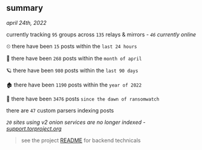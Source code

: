 
## summary
_april 24th, 2022_

currently tracking `95` groups across `135` relays & mirrors - _`46` currently online_

⏲ there have been `15` posts within the `last 24 hours`

🦈 there have been `268` posts within the `month of april`

🪐 there have been `980` posts within the `last 90 days`

🏚 there have been `1190` posts within the `year of 2022`

🦕 there have been `3476` posts `since the dawn of ransomwatch`

there are `47` custom parsers indexing posts

_`20` sites using v2 onion services are no longer indexed - [support.torproject.org](https://support.torproject.org/onionservices/v2-deprecation/)_

> see the project [README](https://github.com/thetanz/ransomwatch#ransomwatch--) for backend technicals
